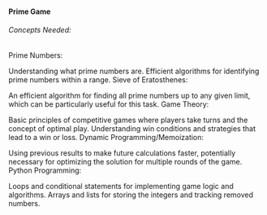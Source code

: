 #### Prime Game

###### Concepts Needed:

Prime Numbers:

Understanding what prime numbers are.
Efficient algorithms for identifying prime numbers within a range.
Sieve of Eratosthenes:

An efficient algorithm for finding all prime numbers up to any given limit, which can be particularly useful for this task.
Game Theory:

Basic principles of competitive games where players take turns and the concept of optimal play.
Understanding win conditions and strategies that lead to a win or loss.
Dynamic Programming/Memoization:

Using previous results to make future calculations faster, potentially necessary for optimizing the solution for multiple rounds of the game.
Python Programming:

Loops and conditional statements for implementing game logic and algorithms.
Arrays and lists for storing the integers and tracking removed numbers.